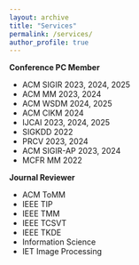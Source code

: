 ```yaml
---
layout: archive
title: "Services"
permalink: /services/
author_profile: true
---
```


**Conference PC Member**  
  - ACM SIGIR 2023, 2024, 2025  
  - ACM MM 2023, 2024  
  - ACM WSDM 2024, 2025
  - ACM CIKM 2024
  - IJCAI 2023, 2024, 2025  
  - SIGKDD 2022  
  - PRCV 2023, 2024
  - ACM SIGIR-AP 2023, 2024  
  - MCFR MM 2022  

**Journal Reviewer**  
  - ACM ToMM  
  - IEEE TIP  
  - IEEE TMM
  - IEEE TCSVT
  - IEEE TKDE
  - Information Science
  - IET Image Processing
